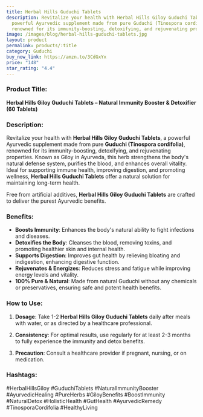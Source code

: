 ```yaml
---
title: Herbal Hills Guduchi Tablets
description: Revitalize your health with Herbal Hills Giloy Guduchi Tablets, a
  powerful Ayurvedic supplement made from pure Guduchi (Tinospora cordifolia),
  renowned for its immunity-boosting, detoxifying, and rejuvenating properties.
image: /images/blog/herbal-hills-guduchi-tablets.jpg
layout: product
permalink: products/:title
category: Guduchi
buy_now_link: https://amzn.to/3CdGxYx
price: "148"
star_rating: "4.4"
---
```

### Product Title:
**Herbal Hills Giloy Guduchi Tablets – Natural Immunity Booster & Detoxifier (60 Tablets)**

### Description:
Revitalize your health with **Herbal Hills Giloy Guduchi Tablets**, a powerful Ayurvedic supplement made from pure **Guduchi (Tinospora cordifolia)**, renowned for its immunity-boosting, detoxifying, and rejuvenating properties. Known as Giloy in Ayurveda, this herb strengthens the body's natural defense system, purifies the blood, and enhances overall vitality. Ideal for supporting immune health, improving digestion, and promoting wellness, **Herbal Hills Guduchi Tablets** offer a natural solution for maintaining long-term health.

Free from artificial additives, **Herbal Hills Giloy Guduchi Tablets** are crafted to deliver the purest Ayurvedic benefits.

### Benefits:
- **Boosts Immunity**: Enhances the body's natural ability to fight infections and diseases.
- **Detoxifies the Body**: Cleanses the blood, removing toxins, and promoting healthier skin and internal health.
- **Supports Digestion**: Improves gut health by relieving bloating and indigestion, enhancing digestive function.
- **Rejuvenates & Energizes**: Reduces stress and fatigue while improving energy levels and vitality.
- **100% Pure & Natural**: Made from natural Guduchi without any chemicals or preservatives, ensuring safe and potent health benefits.

### How to Use:
1. **Dosage**: Take 1-2 **Herbal Hills Giloy Guduchi Tablets** daily after meals with water, or as directed by a healthcare professional.
   
2. **Consistency**: For optimal results, use regularly for at least 2-3 months to fully experience the immunity and detox benefits.

3. **Precaution**: Consult a healthcare provider if pregnant, nursing, or on medication.

### Hashtags:
#HerbalHillsGiloy #GuduchiTablets #NaturalImmunityBooster #AyurvedicHealing #PureHerbs #GiloyBenefits #BoostImmunity #NaturalDetox #HolisticHealth #GutHealth #AyurvedicRemedy #TinosporaCordifolia #HealthyLiving

